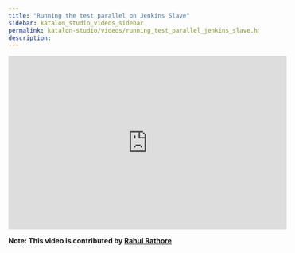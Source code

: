 ```yaml
---
title: "Running the test parallel on Jenkins Slave"
sidebar: katalon_studio_videos_sidebar
permalink: katalon-studio/videos/running_test_parallel_jenkins_slave.html
description: 
---
```

<iframe width="560" height="349" src="https://www.youtube.com/embed/g3KezHyOsec?autoplay=1" frameborder="0" allowfullscreen="allowfullscreen">&nbsp;</iframe>

**Note: This video is contributed by [Rahul Rathore](https://www.youtube.com/user/fluxay44)**